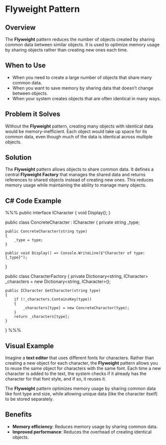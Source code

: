 # Flyweight Pattern

## Overview

The **Flyweight** pattern reduces the number of objects created by sharing common data between similar objects. It is used to optimize memory usage by sharing objects rather than creating new ones each time.

## When to Use

- When you need to create a large number of objects that share many common data.
- When you want to save memory by sharing data that doesn’t change between objects.
- When your system creates objects that are often identical in many ways.

## Problem it Solves

Without the **Flyweight** pattern, creating many objects with identical data would be memory-inefficient. Each object would take up space for its common data, even though much of the data is identical across multiple objects.

## Solution

The **Flyweight** pattern allows objects to share common data. It defines a central **Flyweight Factory** that manages the shared data and returns references to shared objects instead of creating new ones. This reduces memory usage while maintaining the ability to manage many objects.

## C# Code Example

%%%
public interface ICharacter
{
    void Display();
}

public class ConcreteCharacter : ICharacter
{
    private string _type;

    public ConcreteCharacter(string type)
    {
        _type = type;
    }

    public void Display() => Console.WriteLine($"Character of type: {_type}");
}

public class CharacterFactory
{
    private Dictionary<string, ICharacter> _characters = new Dictionary<string, ICharacter>();

    public ICharacter GetCharacter(string type)
    {
        if (!_characters.ContainsKey(type))
        {
            _characters[type] = new ConcreteCharacter(type);
        }
        return _characters[type];
    }
}
%%%

## Visual Example

Imagine a **text editor** that uses different fonts for characters. Rather than creating a new object for each character, the **Flyweight** pattern allows you to reuse the same object for characters with the same font. Each time a new character is added to the text, the system checks if it already has the character for that font style, and if so, it reuses it.

The **Flyweight** pattern optimizes memory usage by sharing common data like font type and size, while allowing unique data (like the character itself) to be stored separately.

## Benefits

- **Memory efficiency**: Reduces memory usage by sharing common data.
- **Improved performance**: Reduces the overhead of creating identical objects.
